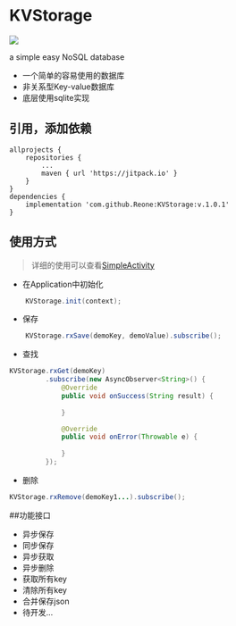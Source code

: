 # KVStorage
[![](https://jitpack.io/v/Reone/KVStorage.svg)](https://jitpack.io/#Reone/KVStorage)

a simple easy NoSQL database

* 一个简单的容易使用的数据库
* 非关系型Key-value数据库
* 底层使用sqlite实现


## 引用，添加依赖
```
allprojects {
    repositories {
		...
		maven { url 'https://jitpack.io' }
	}
}
dependencies {
	implementation 'com.github.Reone:KVStorage:v.1.0.1'
}

```

## 使用方式
> 详细的使用可以查看[SimpleActivity](https://github.com/Reone/KVStorage/blob/master/app/src/main/java/com/reone/kvstorage/SimpleActivity.java)

- 在Application中初始化
```java
    KVStorage.init(context);
```

- 保存
```java
    KVStorage.rxSave(demoKey, demoValue).subscribe();
```

- 查找
```java
KVStorage.rxGet(demoKey)
         .subscribe(new AsyncObserver<String>() {
             @Override
             public void onSuccess(String result) {
                 
             }

             @Override
             public void onError(Throwable e) {
                 
             }
         });
```
- 删除
```java
KVStorage.rxRemove(demoKey1...).subscribe();
```
##功能接口
- 异步保存
- 同步保存
- 异步获取
- 异步删除
- 获取所有key
- 清除所有key
- 合并保存json
- 待开发...
